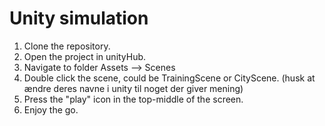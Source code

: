 # Unity simulation

1. Clone the repository.
2. Open the project in unityHub.
3. Navigate to folder Assets --> Scenes
4. Double click the scene, could be TrainingScene or CityScene. (husk at ændre deres navne i unity til noget der giver mening)
5. Press the "play" icon in the top-middle of the screen.
6. Enjoy the go.

